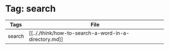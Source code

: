 # Tag: search
| Tags | File|
|------|-----|
|search|[[.././think/how-to-search-a-word-in-a-directory.md]]|
